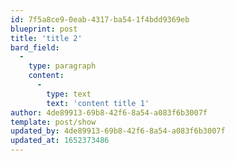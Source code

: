 ```yaml
---
id: 7f5a8ce9-0eab-4317-ba54-1f4bdd9369eb
blueprint: post
title: 'title 2'
bard_field:
  -
    type: paragraph
    content:
      -
        type: text
        text: 'content title 1'
author: 4de89913-69b8-42f6-8a54-a083f6b3007f
template: post/show
updated_by: 4de89913-69b8-42f6-8a54-a083f6b3007f
updated_at: 1652373486
---
```


